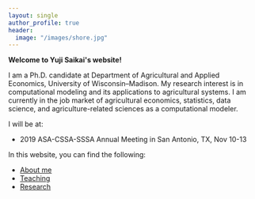 ```yaml
---
layout: single
author_profile: true
header:
  image: "/images/shore.jpg"
---
```


**Welcome to Yuji Saikai's website!**

I am a Ph.D. candidate at Department of Agricultural and Applied Economics, University of Wisconsin–Madison. My research interest is in computational modeling and its applications to agricultural systems. I am currently in the job market of agricultural economics, statistics, data science, and agriculture-related sciences as a computational modeler.

I will be at:
- 2019 ASA-CSSA-SSSA Annual Meeting in San Antonio, TX, Nov 10-13

In this website, you can find the following:
- [About me](/about/)
- [Teaching](/teaching/)
- [Research](/research/)
